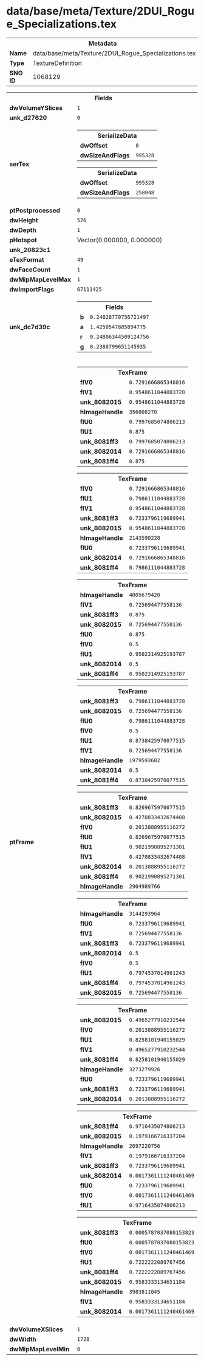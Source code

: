 <h1>data/base/meta/Texture/2DUI_Rogue_Specializations.tex</h1><table><tr><th colspan="100%">Metadata</th></tr><tr><td><b>Name</b></td><td>data/base/meta/Texture/2DUI_Rogue_Specializations.tex</td></tr><tr><td><b>Type</b></td><td>TextureDefinition</td></tr><tr><td><b>SNO ID</b></td><td>1068129</td></tr></table>

<table><tr><th colspan="100%">Fields</th></tr><tr><td><b>dwVolumeYSlices</b></td><td><code>1</code></td></tr><tr><td><b>unk_d27620</b></td><td><code>0</code></td></tr><tr><td><b>serTex</b></td><td><table><tr><th colspan="100%">SerializeData</th></tr><tr><td><b>dwOffset</b></td><td><code>0</code></td></tr><tr><td><b>dwSizeAndFlags</b></td><td><code>995328</code></td></tr></table>


<table><tr><th colspan="100%">SerializeData</th></tr><tr><td><b>dwOffset</b></td><td><code>995328</code></td></tr><tr><td><b>dwSizeAndFlags</b></td><td><code>258048</code></td></tr></table>


</td></tr><tr><td><b>ptPostprocessed</b></td><td><code>0</code></td></tr><tr><td><b>dwHeight</b></td><td><code>576</code></td></tr><tr><td><b>dwDepth</b></td><td><code>1</code></td></tr><tr><td><b>pHotspot</b></td><td>Vector(0.000000, 0.000000)</td></tr><tr><td><b>unk_20823c1</b></td><td></td></tr><tr><td><b>eTexFormat</b></td><td><code>49</code></td></tr><tr><td><b>dwFaceCount</b></td><td><code>1</code></td></tr><tr><td><b>dwMipMapLevelMax</b></td><td><code>1</code></td></tr><tr><td><b>dwImportFlags</b></td><td><code>67111425</code></td></tr><tr><td><b>unk_dc7d39c</b></td><td><table><tr><th colspan="100%">Fields</th></tr><tr><td><b>b</b></td><td><code>0.24828770756721497</code></td></tr><tr><td><b>a</b></td><td><code>1.4250547885894775</code></td></tr><tr><td><b>r</b></td><td><code>0.24806344509124756</code></td></tr><tr><td><b>g</b></td><td><code>0.2380799651145935</code></td></tr></table>

</td></tr><tr><td><b>ptFrame</b></td><td><table><tr><th colspan="100%">TexFrame</th></tr><tr><td><b>flV0</b></td><td><code>0.7291666865348816</code></td></tr><tr><td><b>flV1</b></td><td><code>0.9548611044883728</code></td></tr><tr><td><b>unk_8082015</b></td><td><code>0.9548611044883728</code></td></tr><tr><td><b>hImageHandle</b></td><td><code>356808270</code></td></tr><tr><td><b>flU0</b></td><td><code>0.7997685074806213</code></td></tr><tr><td><b>flU1</b></td><td><code>0.875</code></td></tr><tr><td><b>unk_8081ff3</b></td><td><code>0.7997685074806213</code></td></tr><tr><td><b>unk_8082014</b></td><td><code>0.7291666865348816</code></td></tr><tr><td><b>unk_8081ff4</b></td><td><code>0.875</code></td></tr></table>


<table><tr><th colspan="100%">TexFrame</th></tr><tr><td><b>flV0</b></td><td><code>0.7291666865348816</code></td></tr><tr><td><b>flU1</b></td><td><code>0.7986111044883728</code></td></tr><tr><td><b>flV1</b></td><td><code>0.9548611044883728</code></td></tr><tr><td><b>unk_8081ff3</b></td><td><code>0.7233796119689941</code></td></tr><tr><td><b>unk_8082015</b></td><td><code>0.9548611044883728</code></td></tr><tr><td><b>hImageHandle</b></td><td><code>2143590228</code></td></tr><tr><td><b>flU0</b></td><td><code>0.7233796119689941</code></td></tr><tr><td><b>unk_8082014</b></td><td><code>0.7291666865348816</code></td></tr><tr><td><b>unk_8081ff4</b></td><td><code>0.7986111044883728</code></td></tr></table>


<table><tr><th colspan="100%">TexFrame</th></tr><tr><td><b>hImageHandle</b></td><td><code>4005679420</code></td></tr><tr><td><b>flV1</b></td><td><code>0.725694477558136</code></td></tr><tr><td><b>unk_8081ff3</b></td><td><code>0.875</code></td></tr><tr><td><b>unk_8082015</b></td><td><code>0.725694477558136</code></td></tr><tr><td><b>flU0</b></td><td><code>0.875</code></td></tr><tr><td><b>flV0</b></td><td><code>0.5</code></td></tr><tr><td><b>flU1</b></td><td><code>0.9502314925193787</code></td></tr><tr><td><b>unk_8082014</b></td><td><code>0.5</code></td></tr><tr><td><b>unk_8081ff4</b></td><td><code>0.9502314925193787</code></td></tr></table>


<table><tr><th colspan="100%">TexFrame</th></tr><tr><td><b>unk_8081ff3</b></td><td><code>0.7986111044883728</code></td></tr><tr><td><b>unk_8082015</b></td><td><code>0.725694477558136</code></td></tr><tr><td><b>flU0</b></td><td><code>0.7986111044883728</code></td></tr><tr><td><b>flV0</b></td><td><code>0.5</code></td></tr><tr><td><b>flU1</b></td><td><code>0.8738425970077515</code></td></tr><tr><td><b>flV1</b></td><td><code>0.725694477558136</code></td></tr><tr><td><b>hImageHandle</b></td><td><code>1979593602</code></td></tr><tr><td><b>unk_8082014</b></td><td><code>0.5</code></td></tr><tr><td><b>unk_8081ff4</b></td><td><code>0.8738425970077515</code></td></tr></table>


<table><tr><th colspan="100%">TexFrame</th></tr><tr><td><b>unk_8081ff3</b></td><td><code>0.8269675970077515</code></td></tr><tr><td><b>unk_8082015</b></td><td><code>0.4270833432674408</code></td></tr><tr><td><b>flV0</b></td><td><code>0.2013888955116272</code></td></tr><tr><td><b>flU0</b></td><td><code>0.8269675970077515</code></td></tr><tr><td><b>flU1</b></td><td><code>0.9021990895271301</code></td></tr><tr><td><b>flV1</b></td><td><code>0.4270833432674408</code></td></tr><tr><td><b>unk_8082014</b></td><td><code>0.2013888955116272</code></td></tr><tr><td><b>unk_8081ff4</b></td><td><code>0.9021990895271301</code></td></tr><tr><td><b>hImageHandle</b></td><td><code>2904989766</code></td></tr></table>


<table><tr><th colspan="100%">TexFrame</th></tr><tr><td><b>hImageHandle</b></td><td><code>3144293964</code></td></tr><tr><td><b>flU0</b></td><td><code>0.7233796119689941</code></td></tr><tr><td><b>flV1</b></td><td><code>0.725694477558136</code></td></tr><tr><td><b>unk_8081ff3</b></td><td><code>0.7233796119689941</code></td></tr><tr><td><b>unk_8082014</b></td><td><code>0.5</code></td></tr><tr><td><b>flV0</b></td><td><code>0.5</code></td></tr><tr><td><b>flU1</b></td><td><code>0.7974537014961243</code></td></tr><tr><td><b>unk_8081ff4</b></td><td><code>0.7974537014961243</code></td></tr><tr><td><b>unk_8082015</b></td><td><code>0.725694477558136</code></td></tr></table>


<table><tr><th colspan="100%">TexFrame</th></tr><tr><td><b>unk_8082015</b></td><td><code>0.4965277910232544</code></td></tr><tr><td><b>flV0</b></td><td><code>0.2013888955116272</code></td></tr><tr><td><b>flU1</b></td><td><code>0.8258101940155029</code></td></tr><tr><td><b>flV1</b></td><td><code>0.4965277910232544</code></td></tr><tr><td><b>unk_8081ff4</b></td><td><code>0.8258101940155029</code></td></tr><tr><td><b>hImageHandle</b></td><td><code>3273279926</code></td></tr><tr><td><b>flU0</b></td><td><code>0.7233796119689941</code></td></tr><tr><td><b>unk_8081ff3</b></td><td><code>0.7233796119689941</code></td></tr><tr><td><b>unk_8082014</b></td><td><code>0.2013888955116272</code></td></tr></table>


<table><tr><th colspan="100%">TexFrame</th></tr><tr><td><b>unk_8081ff4</b></td><td><code>0.9716435074806213</code></td></tr><tr><td><b>unk_8082015</b></td><td><code>0.1979166716337204</code></td></tr><tr><td><b>hImageHandle</b></td><td><code>2097220756</code></td></tr><tr><td><b>flV1</b></td><td><code>0.1979166716337204</code></td></tr><tr><td><b>unk_8081ff3</b></td><td><code>0.7233796119689941</code></td></tr><tr><td><b>unk_8082014</b></td><td><code>0.0017361111240461469</code></td></tr><tr><td><b>flU0</b></td><td><code>0.7233796119689941</code></td></tr><tr><td><b>flV0</b></td><td><code>0.0017361111240461469</code></td></tr><tr><td><b>flU1</b></td><td><code>0.9716435074806213</code></td></tr></table>


<table><tr><th colspan="100%">TexFrame</th></tr><tr><td><b>unk_8081ff3</b></td><td><code>0.0005787037080153823</code></td></tr><tr><td><b>flU0</b></td><td><code>0.0005787037080153823</code></td></tr><tr><td><b>flV0</b></td><td><code>0.0017361111240461469</code></td></tr><tr><td><b>flU1</b></td><td><code>0.7222222089767456</code></td></tr><tr><td><b>unk_8081ff4</b></td><td><code>0.7222222089767456</code></td></tr><tr><td><b>unk_8082015</b></td><td><code>0.9583333134651184</code></td></tr><tr><td><b>hImageHandle</b></td><td><code>3983811045</code></td></tr><tr><td><b>flV1</b></td><td><code>0.9583333134651184</code></td></tr><tr><td><b>unk_8082014</b></td><td><code>0.0017361111240461469</code></td></tr></table>


</td></tr><tr><td><b>dwVolumeXSlices</b></td><td><code>1</code></td></tr><tr><td><b>dwWidth</b></td><td><code>1728</code></td></tr><tr><td><b>dwMipMapLevelMin</b></td><td><code>0</code></td></tr></table>

